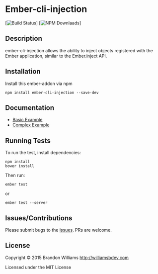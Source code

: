 # Ember-cli-injection

[![Build Status]]
[![NPM Downlaads]]

## Description

ember-cli-injection allows the ability to inject objects registered with the
Ember application, similar to the Ember.inject API.

## Installation

Install this ember-addon via npm

    npm install ember-cli-injection --save-dev

## Documentation

- [Basic Example]
- [Complex Example]

## Running Tests

To run the test, install dependencies:

    npm install
    bower install

Then run:

    ember test

or

    ember test --server

## Issues/Contributions

Please submit bugs to the [issues].
PRs are welcome.

## License

Copyright © 2015 Brandon Williams http://williamsbdev.com

Licensed under the MIT License

[Build Status]: https://travis-ci.org/williamsbdev/ember-cli-injection.svg?branch=master
[NPM Downlaads]: https://img.shields.io/npm/dm/ember-cli-injection.svg
[issues]: https://github.com/williamsbdev/ember-cli-injection/issues
[Basic Example]: https://github.com/williamsbdev/ember-cli-injection/wiki/Basic-Example
[Complex Example]: https://github.com/williamsbdev/ember-cli-injection/wiki/Complex-Example
[Build Status]: https://travis-ci.org/williamsbdev/ember-cli-injection
[NPM Downlaads]: https://www.npmjs.org/package/ember-cli-injection
